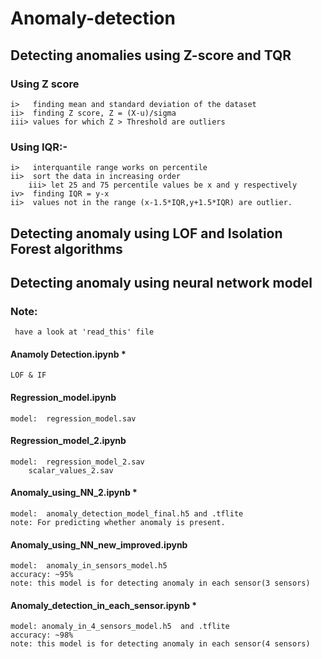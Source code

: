 # Anomaly-detection 
## Detecting anomalies using Z-score and TQR 

### Using Z score

	i>   finding mean and standard deviation of the dataset
	ii>  finding Z score, Z = (X-u)/sigma 
	iii> values for which Z > Threshold are outliers


### Using IQR:- 
	i>   interquantile range works on percentile
	ii>  sort the data in increasing order
        iii> let 25 and 75 percentile values be x and y respectively 
	iv>  finding IQR = y-x  
	ii>  values not in the range (x-1.5*IQR,y+1.5*IQR) are outlier.

## Detecting anomaly using LOF and Isolation Forest algorithms
## Detecting anomaly using neural network model 

### Note: 
	 have a look at 'read_this' file

#### Anamoly Detection.ipynb  *
	LOF & IF
	
#### Regression_model.ipynb
	model:  regression_model.sav
	
#### Regression_model_2.ipynb 
	model:  regression_model_2.sav
		scalar_values_2.sav

#### Anomaly_using_NN_2.ipynb  *
	model:  anomaly_detection_model_final.h5 and .tflite 
	note: For predicting whether anomaly is present.

#### Anomaly_using_NN_new_improved.ipynb
	model:  anomaly_in_sensors_model.h5   
	accuracy: ~95%  
	note: this model is for detecting anomaly in each sensor(3 sensors)

#### Anomaly_detection_in_each_sensor.ipynb  *
	model: anomaly_in_4_sensors_model.h5  and .tflite
	accuracy: ~98%
	note: this model is for detecting anomaly in each sensor(4 sensors)	
